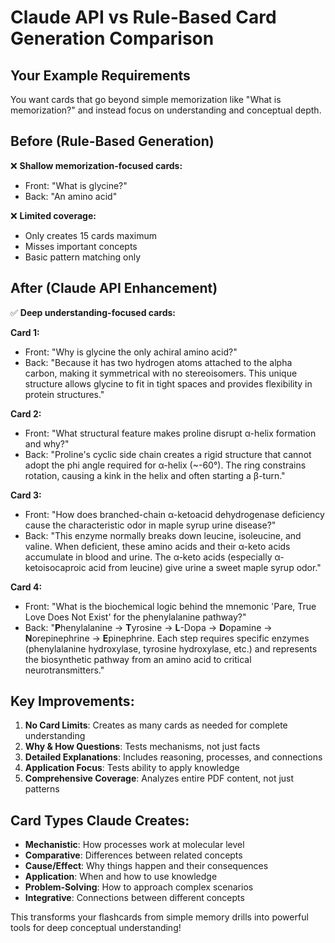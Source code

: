 # Claude API vs Rule-Based Card Generation Comparison

## Your Example Requirements
You want cards that go beyond simple memorization like "What is memorization?" and instead focus on understanding and conceptual depth.

## Before (Rule-Based Generation)
❌ **Shallow memorization-focused cards:**
- Front: "What is glycine?"
- Back: "An amino acid"

❌ **Limited coverage:**
- Only creates 15 cards maximum
- Misses important concepts
- Basic pattern matching only

## After (Claude API Enhancement)
✅ **Deep understanding-focused cards:**

**Card 1:**
- Front: "Why is glycine the only achiral amino acid?"
- Back: "Because it has two hydrogen atoms attached to the alpha carbon, making it symmetrical with no stereoisomers. This unique structure allows glycine to fit in tight spaces and provides flexibility in protein structures."

**Card 2:**
- Front: "What structural feature makes proline disrupt α-helix formation and why?"
- Back: "Proline's cyclic side chain creates a rigid structure that cannot adopt the phi angle required for α-helix (~-60°). The ring constrains rotation, causing a kink in the helix and often starting a β-turn."

**Card 3:**
- Front: "How does branched-chain α-ketoacid dehydrogenase deficiency cause the characteristic odor in maple syrup urine disease?"
- Back: "This enzyme normally breaks down leucine, isoleucine, and valine. When deficient, these amino acids and their α-keto acids accumulate in blood and urine. The α-keto acids (especially α-ketoisocaproic acid from leucine) give urine a sweet maple syrup odor."

**Card 4:**
- Front: "What is the biochemical logic behind the mnemonic 'Pare, True Love Does Not Exist' for the phenylalanine pathway?"
- Back: "**P**henylalanine → **T**yrosine → **L**-Dopa → **D**opamine → **N**orepinephrine → **E**pinephrine. Each step requires specific enzymes (phenylalanine hydroxylase, tyrosine hydroxylase, etc.) and represents the biosynthetic pathway from an amino acid to critical neurotransmitters."

## Key Improvements:
1. **No Card Limits**: Creates as many cards as needed for complete understanding
2. **Why & How Questions**: Tests mechanisms, not just facts
3. **Detailed Explanations**: Includes reasoning, processes, and connections
4. **Application Focus**: Tests ability to apply knowledge
5. **Comprehensive Coverage**: Analyzes entire PDF content, not just patterns

## Card Types Claude Creates:
- **Mechanistic**: How processes work at molecular level
- **Comparative**: Differences between related concepts  
- **Cause/Effect**: Why things happen and their consequences
- **Application**: When and how to use knowledge
- **Problem-Solving**: How to approach complex scenarios
- **Integrative**: Connections between different concepts

This transforms your flashcards from simple memory drills into powerful tools for deep conceptual understanding!
